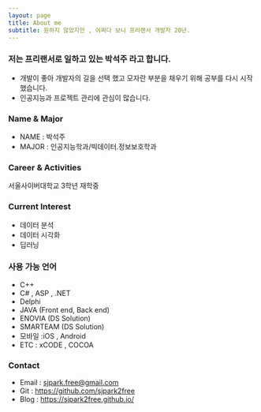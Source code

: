 ```yaml
---
layout: page
title: About me
subtitle: 원하지 않았지만 , 어쩌다 보니 프리랜서 개발자 20년.
---
```


### 저는 프리랜서로 일하고 있는 박석주 라고 합니다.
- 개발이 좋아 개발자의 길을 선택 했고 모자란 부분을 채우기 위해 공부를 다시 시작 했습니다.
- 인공지능과 프로젝트 관리에 관심이 많습니다.


### Name & Major

* NAME : 박석주
* MAJOR : 인공지능학과/빅데이터.정보보호학과

### Career & Activities

서울사이버대학교 3학년 재학중
### Current Interest

* 데이터 분석
* 데이터 시각화
* 딥러닝

### 사용 가능 언어
- C++
- C# , ASP , .NET
- Delphi
- JAVA (Front end, Back end)
- ENOVIA (DS Solution)
- SMARTEAM  (DS Solution)
- 모바일 :iOS , Android
- ETC : xCODE , COCOA


### Contact

* Email : sjpark.free@gmail.com
* Git : https://github.com/sjpark2free
* Blog : https://sjpark2free.github.io/
